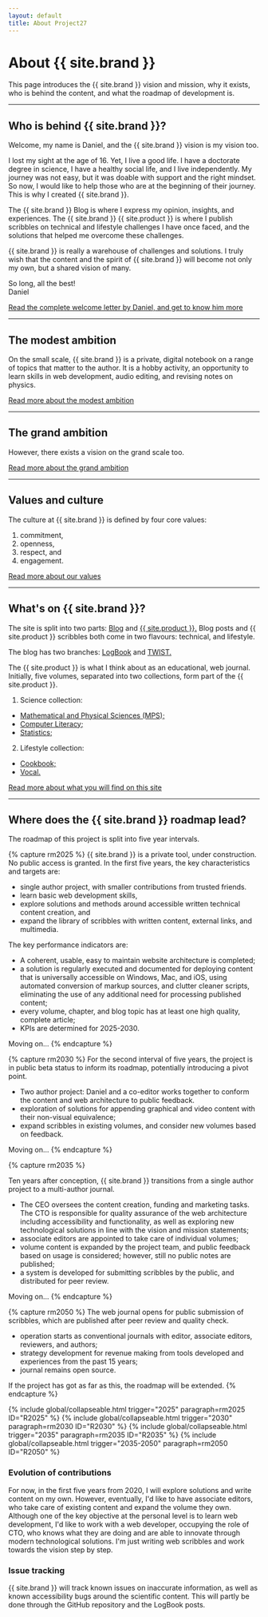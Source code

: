 ```yaml
---
layout: default
title: About Project27
---
```

# About {{ site.brand }}

This page introduces the {{ site.brand }} vision and mission, why it exists, who is behind the content, and what the roadmap of development is.

---

## Who is behind {{ site.brand }}?

Welcome, my name is Daniel, and the {{ site.brand }} vision is my vision too. 

I lost my sight at the age of 16. Yet, I live a good life.
I have a doctorate degree in science, I have a healthy social life, and I live independently.
My journey was not easy, but it was doable with support and the right mindset.
So now, I would like to help those who are at the beginning of their journey.
This is why I created {{ site.brand }}.

The {{ site.brand }} Blog is where I express my opinion, insights, and experiences.
The {{ site.brand }} {{ site.product }} is where I publish scribbles on technical and lifestyle challenges I have once faced, and the solutions that helped me overcome these challenges.

{{ site.brand }} is really a warehouse of challenges and solutions.
I truly wish that the content and the spirit of {{ site.brand }} will become not only my own, but a shared vision of many.

So long, all the best!  
Daniel

[Read the complete welcome letter by Daniel, and get to know him more](./author.html)

---

## The modest ambition

On the small scale, {{ site.brand }} is a private, digital notebook on a range of topics that matter to the author. It is a hobby activity, an opportunity to learn skills in web development, audio editing, and revising notes on physics.

[Read more about the modest ambition](./modest.html)

---

## The grand ambition

However, there exists a vision on the grand scale too.

[Read more about the grand ambition](./grand.html)

---

## Values and culture

The culture at {{ site.brand }} is defined by four core values:

1. commitment,
2. openness,
3. respect, and
4. engagement.

[Read more about our values](./values.html)

---

## What's on {{ site.brand }}?

The site is split into two parts: [Blog](./blog/index.html) and [{{ site.product }}.](./guide/index.html)
Blog posts and {{ site.product }} scribbles both come in two flavours: technical, and lifestyle. 

The blog has two branches: [LogBook](./blog/logbook/index.html) and [TWIST.](./blog/twist/index.html)

The {{ site.product }} is what I think about as an educational, web journal.
Initially, five volumes, separated into two collections, form part of the {{ site.product }}.

1. Science collection:
 * [Mathematical and Physical Sciences (MPS);](./guide/MPS/index.html)
 * [Computer Literacy;](./guide/CL/index.html)
 * [Statistics;](./guide/statistics/index.html)
2. Lifestyle collection:
 * [Cookbook;](./guide/cookbook/index.html)
 * [Vocal.](./guide/vocal/index.html)

[Read more about what you will find on this site](./content.html)

---

## Where does the {{ site.brand }} roadmap lead?

The roadmap of this project is split into five year intervals.

{% capture rm2025 %}
 {{ site.brand }} is a private tool, under construction.
 No public access is granted.
 In the first five years, the key characteristics and targets are:
</p>
<ul>
<li>single author project, with smaller contributions from trusted friends.</li>
<li>learn basic web development skills,</li>
<li>explore solutions and methods around accessible written technical content creation, and</li>
<li>expand the library of scribbles with written content, external links, and multimedia.</li>
</ul>
<p>
The key performance indicators are:
</p>
<ul>
<li>A coherent, usable, easy to maintain website architecture is completed;</li>
<li>a solution is regularly executed and documented for deploying content that is universally accessible on Windows, Mac, and iOS, using automated conversion of markup sources, and clutter cleaner scripts, eliminating the use of any additional need for processing published content;</li>
<li>every volume, chapter, and blog topic has at least one high quality, complete article;</li>
<li>KPIs are determined for 2025-2030.</li>
</ul>
<p>Moving on...
{% endcapture %}

{% capture rm2030 %}
For the second interval of five years, the project is in public beta status to inform its roadmap, potentially introducing a pivot point.
</p>
<ul>
<li>Two author project: Daniel and a co-editor works together to conform the content and web architecture to public feedback.</li>
<li>exploration of solutions for appending graphical and video content with their non-visual equivalence;</li>
<li>expand scribbles in existing volumes, and consider new volumes based on feedback.</li>
</ul><p>
Moving on...
{% endcapture %}

{% capture rm2035 %}

Ten years after conception, {{ site.brand }} transitions from a single author project to a multi-author journal. 
</p>
<ul>
<li>The CEO oversees the content creation, funding and marketing tasks. The CTO is responsible for quality assurance of the web architecture including accessibility and functionality, as well as exploring new technological solutions in line with the vision and mission statements;</li>
<li>associate editors are appointed to take care of individual volumes;</li>
<li>volume content is expanded by the project team, and public feedback based on usage is considered; however, still no public notes are published;</li>
<li>a system is developed for submitting scribbles by the public, and distributed for peer review.</li>
</ul><p>
Moving on...
{% endcapture %}

{% capture rm2050 %}
The web journal opens for public submission of scribbles, which are published after peer review and quality check.
</p>
<ul>
<li>operation starts as conventional journals with editor, associate editors, reviewers, and authors;</li>
<li>strategy development for revenue making from tools developed and experiences from the past 15 years;</li>
<li>journal remains open source.</li>
</ul><p>
If the project has got as far as this, the roadmap will be extended.
{% endcapture %}

{% include global/collapseable.html trigger="2025" paragraph=rm2025 ID="R2025" %}
{% include global/collapseable.html trigger="2030" paragraph=rm2030 ID="R2030" %}
{% include global/collapseable.html trigger="2035" paragraph=rm2035 ID="R2035" %}
{% include global/collapseable.html trigger="2035-2050" paragraph=rm2050 ID="R2050" %}

### Evolution of contributions

For now, in the first five years from 2020, I will explore solutions and write content  on my own.
However, eventually, I'd like to have associate editors, who take care of existing content and expand the volume they own.
Although one of the key objective at the personal level is to learn web development, I'd like to work with a web developer, occupying the role of CTO, who knows what they are doing and are able to innovate through modern technological solutions.
I'm just writing web scribbles and work towards the vision step by step. 

### Issue tracking

{{ site.brand }} will track known issues on inaccurate information, as well as known accessibility bugs around the scientific content.
This will partly be done through the GitHub repository and the LogBook posts.
